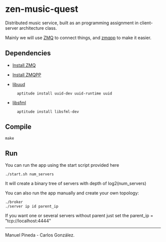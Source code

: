 zen-music-quest
===============


Distributed music service, built as an programming assignment in client-server architecture class.

Mainly we will use [ZMQ](http://zeromq.org/) to connect things, and [zmqpp](https://github.com/zeromq/zmqpp) to make it easier.

## Dependencies
- [Install ZMQ](http://zeromq.org/intro:get-the-software)
- [Install ZMQPP](http://zeromq.org/intro:get-the-software)
- [libuud](http://linux.die.net/man/3/libuuid)


        aptitude install uuid-dev uuid-runtime uuid
- [libsfml](http://www.sfml-dev.org/)
 
        aptitude install libsfml-dev 
  
## Compile

    make

## Run
You can run the app using the start script provided here

    ./start.sh num_servers

It will create a binary tree of servers with depth of log2(num_servers)

You can also run the app manually and create your own topology:

    ./broker
    ./server ip id parent_ip

If you want one or several servers without parent just set the parent_ip = "tcp://localhost:4444"

___________
Manuel Pineda - Carlos González.
